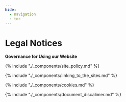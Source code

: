 ```yaml
---
hide:
  - navigation
  - toc
---
```


# Legal Notices

**Governance for Using our Website**

{% include "./_components/site_policy.md" %}

{% include "./_components/linking_to_the_sites.md" %}

{% include "./_components/cookies.md" %}

{% include "./_components/document_discalimer.md" %}

